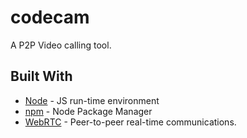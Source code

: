# codecam

A P2P Video calling tool.

## Built With

* [Node](https://nodejs.org/dist/latest-v6.x/docs/api/) - JS run-time environment
* [npm](https://docs.npmjs.com/) - Node Package Manager
* [WebRTC](https://webrtc.org/start/) - Peer-to-peer real-time communications.